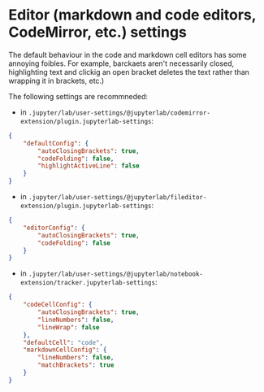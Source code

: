 # Editor (markdown and code editors, CodeMirror, etc.) settings

The default behaviour in the code and markdown cell editors has some annoying foibles. For example, barckaets aren't necessarily closed, highlighting text and clickig an open bracket deletes the text rather than wrapping it in brackets, etc.)

The following settings are recommneded:

- in `.jupyter/lab/user-settings/@jupyterlab/codemirror-extension/plugin.jupyterlab-settings`:

```json
{
    "defaultConfig": {
        "autoClosingBrackets": true,
        "codeFolding": false,
        "highlightActiveLine": false
    }
}
```

- in `.jupyter/lab/user-settings/@jupyterlab/fileditor-extension/plugin.jupyterlab-settings`:

```json
{
    "editorConfig": {
        "autoClosingBrackets": true,
        "codeFolding": false
    }
}
```

- in `.jupyter/lab/user-settings/@jupyterlab/notebook-extension/tracker.jupyterlab-settings`:

```json
{
    "codeCellConfig": {
        "autoClosingBrackets": true,
        "lineNumbers": false,
        "lineWrap": false
    },
    "defaultCell": "code",
    "markdownCellConfig": {
        "lineNumbers": false,
        "matchBrackets": true
    }
}
```
